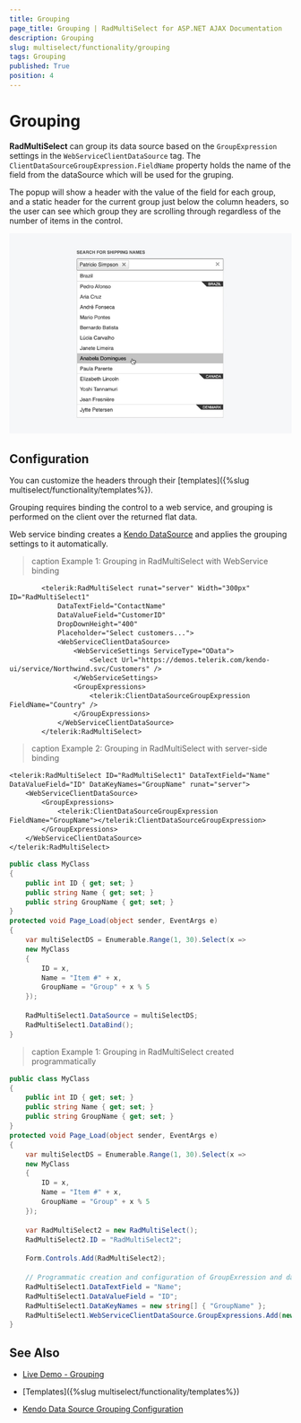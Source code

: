 ```yaml
---
title: Grouping
page_title: Grouping | RadMultiSelect for ASP.NET AJAX Documentation
description: Grouping
slug: multiselect/functionality/grouping
tags: Grouping
published: True
position: 4
---
```



# Grouping

**RadMultiSelect** can group its data source based on the `GroupExpression` settings in the `WebServiceClientDataSource` tag. The `ClientDataSourceGroupExpression.FieldName` property holds the name of the field from the dataSource which will be used for the gruping.

The popup will show a header with the value of the field for each group, and a static header for the current group just below the column headers, so the user can see which group they are scrolling through regardless of the number of items in the control.

![multiselect-grouping](../images/multiselect-grouping.jpg)


## Configuration

You can customize the headers through their [templates]({%slug multiselect/functionality/templates%}).

Grouping requires binding the control to a web service, and grouping is performed on the client over the returned flat data.

Web service binding creates a [Kendo DataSource](https://docs.telerik.com/kendo-ui/framework/datasource/overview) and applies the grouping settings to it automatically. 


>caption Example 1: Grouping in RadMultiSelect with WebService binding

````ASP.NET
        <telerik:RadMultiSelect runat="server" Width="300px" ID="RadMultiSelect1"
            DataTextField="ContactName"
            DataValueField="CustomerID"
            DropDownHeight="400"
            Placeholder="Select customers...">
            <WebServiceClientDataSource>
                <WebServiceSettings ServiceType="OData">
                    <Select Url="https://demos.telerik.com/kendo-ui/service/Northwind.svc/Customers" />
                </WebServiceSettings>
                <GroupExpressions>
                    <telerik:ClientDataSourceGroupExpression FieldName="Country" />
                </GroupExpressions>
            </WebServiceClientDataSource>
        </telerik:RadMultiSelect>
````


>caption Example 2: Grouping in RadMultiSelect with server-side binding

````ASP.NET
<telerik:RadMultiSelect ID="RadMultiSelect1" DataTextField="Name" DataValueField="ID" DataKeyNames="GroupName" runat="server">
    <WebServiceClientDataSource>
        <GroupExpressions>
            <telerik:ClientDataSourceGroupExpression FieldName="GroupName"></telerik:ClientDataSourceGroupExpression>
        </GroupExpressions>
    </WebServiceClientDataSource>
</telerik:RadMultiSelect>
````

````C#
public class MyClass
{
    public int ID { get; set; }
    public string Name { get; set; }
    public string GroupName { get; set; }
}
protected void Page_Load(object sender, EventArgs e)
{
    var multiSelectDS = Enumerable.Range(1, 30).Select(x =>
    new MyClass
    {
        ID = x,
        Name = "Item #" + x,
        GroupName = "Group" + x % 5
    });

    RadMultiSelect1.DataSource = multiSelectDS;
    RadMultiSelect1.DataBind();
}
````

>caption Example 1: Grouping in RadMultiSelect created programmatically

````C#
public class MyClass
{
    public int ID { get; set; }
    public string Name { get; set; }
    public string GroupName { get; set; }
}
protected void Page_Load(object sender, EventArgs e)
{
    var multiSelectDS = Enumerable.Range(1, 30).Select(x =>
    new MyClass
    {
        ID = x,
        Name = "Item #" + x,
        GroupName = "Group" + x % 5
    });

    var RadMultiSelect2 = new RadMultiSelect();
    RadMultiSelect2.ID = "RadMultiSelect2";

    Form.Controls.Add(RadMultiSelect2);

    // Programmatic creation and configuration of GroupExression and data fields
    RadMultiSelect1.DataTextField = "Name";
    RadMultiSelect1.DataValueField = "ID";
    RadMultiSelect1.DataKeyNames = new string[] { "GroupName" };
    RadMultiSelect1.WebServiceClientDataSource.GroupExpressions.Add(new ClientDataSourceGroupExpression() { FieldName = "GroupName" });
}
````



## See Also

* [Live Demo - Grouping](http://demos.telerik.com/aspnet-ajax/multiselect/grouping/defaultcs.aspx)

* [Templates]({%slug multiselect/functionality/templates%})

* [Kendo Data Source Grouping Configuration](https://docs.telerik.com/kendo-ui/api/javascript/data/datasource/configuration/group)

